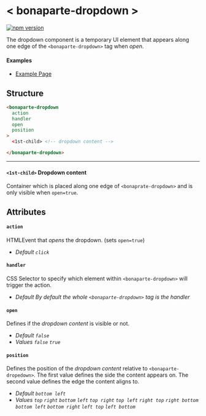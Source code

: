 # < bonaparte-dropdown >

[![npm version](https://badge.fury.io/js/bonaparte-dropdown.svg)](http://badge.fury.io/js/bonaparte-dropdown)

The dropdown component is a temporary UI element that appears along one edge of the `<bonaparte-dropdown>` tag when _open_.

#### Examples

- [Example Page](http://bonaparte.github.io/bonaparte-dropdown/examples/index.html)

## Structure
```html
<bonaparte-dropdown
  action
  handler
  open
  position
>
  <1st-child> <!-- dropdown content -->

</bonaparte-dropdown>
```
---

#### `<1st-child>` Dropdown content
Container which is placed along one edge of `<bonaprate-dropdown>` and is only visible when `open=true`.


## Attributes

#### `action`
HTMLEvent that _opens_ the dropdown. (sets `open=true`)<br>
- _Default `click`_


#### `handler`
CSS Selector to specify which element within `<bonaparte-dropdown>` will trigger the action.<br>
- _Default By default the whole `<bonaparte-dropdown>` tag is the handler_

#### `open`
Defines if the _dropdown content_ is visible or not.<br>
- _Default `false`_<br>
- _Values `false` `true`_


#### `position`
Defines the position of the _dropdown content_ relative to `<bonaparte-dropedown>`. The first value defines the side the content appears on. The second value defines the edge the content aligns to.<br>
- _Default `bottom left`_<br>
- _Values `top` `right` `bottom` `left` `top right` `top left` `right top` `right bottom` `bottom left` `bottom right` `left top` `left bottom`_
